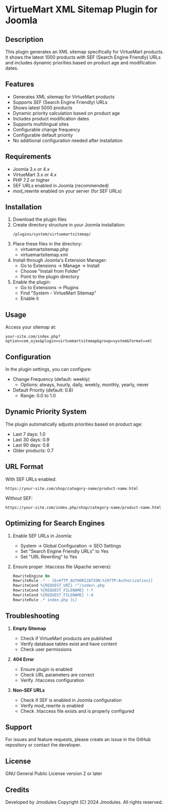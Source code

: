 # VirtueMart XML Sitemap Plugin for Joomla

## Description
This plugin generates an XML sitemap specifically for VirtueMart products. It shows the latest 1000 products with SEF (Search Engine Friendly) URLs and includes dynamic priorities based on product age and modification dates.

## Features
- Generates XML sitemap for VirtueMart products
- Supports SEF (Search Engine Friendly) URLs
- Shows latest 5000 products
- Dynamic priority calculation based on product age
- Includes product modification dates
- Supports multilingual sites
- Configurable change frequency
- Configurable default priority
- No additional configuration needed after installation

## Requirements
- Joomla 3.x or 4.x
- VirtueMart 3.x or 4.x
- PHP 7.2 or higher
- SEF URLs enabled in Joomla (recommended)
- mod_rewrite enabled on your server (for SEF URLs)

## Installation
1. Download the plugin files
2. Create directory structure in your Joomla installation:
   ```
   /plugins/system/virtuemartsitemap/
   ```
3. Place these files in the directory:
   - virtuemartsitemap.php
   - virtuemartsitemap.xml
4. Install through Joomla's Extension Manager:
   - Go to Extensions → Manage → Install
   - Choose "Install from Folder"
   - Point to the plugin directory
5. Enable the plugin:
   - Go to Extensions → Plugins
   - Find "System - VirtueMart Sitemap"
   - Enable it

## Usage
Access your sitemap at:
```
your-site.com/index.php?option=com_ajax&plugin=virtuemartsitemap&group=system&format=xml
```

## Configuration
In the plugin settings, you can configure:
- Change Frequency (default: weekly)
  - Options: always, hourly, daily, weekly, monthly, yearly, never
- Default Priority (default: 0.8)
  - Range: 0.0 to 1.0

## Dynamic Priority System
The plugin automatically adjusts priorities based on product age:
- Last 7 days: 1.0
- Last 30 days: 0.9
- Last 90 days: 0.8
- Older products: 0.7

## URL Format
With SEF URLs enabled:
```
https://your-site.com/shop/category-name/product-name.html
```

Without SEF:
```
https://your-site.com/index.php/shop/category-name/product-name.html
```

## Optimizing for Search Engines
1. Enable SEF URLs in Joomla:
   - System → Global Configuration → SEO Settings
   - Set "Search Engine Friendly URLs" to Yes
   - Set "URL Rewriting" to Yes

2. Ensure proper .htaccess file (Apache servers):
   ```apache
   RewriteEngine On
   RewriteRule .* - [E=HTTP_AUTHORIZATION:%{HTTP:Authorization}]
   RewriteCond %{REQUEST_URI} !^/index\.php
   RewriteCond %{REQUEST_FILENAME} !-f
   RewriteCond %{REQUEST_FILENAME} !-d
   RewriteRule .* index.php [L]
   ```

## Troubleshooting
1. **Empty Sitemap**
   - Check if VirtueMart products are published
   - Verify database tables exist and have content
   - Check user permissions

2. **404 Error**
   - Ensure plugin is enabled
   - Check URL parameters are correct
   - Verify .htaccess configuration

3. **Non-SEF URLs**
   - Check if SEF is enabled in Joomla configuration
   - Verify mod_rewrite is enabled
   - Check .htaccess file exists and is properly configured

## Support
For issues and feature requests, please create an issue in the GitHub repository or contact the developer.

## License
GNU General Public License version 2 or later

## Credits
Developed by Jmodules
Copyright (C) 2024 Jmodules. All rights reserved.
